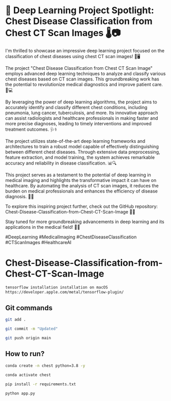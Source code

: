 #  **🔬 Deep Learning Project Spotlight: Chest Disease Classification from Chest CT Scan Images 🌡️📷**

I'm thrilled to showcase an impressive deep learning project focused on the classification of chest diseases using chest CT scan images! 🏥🖥️

The project "Chest Disease Classification from Chest CT Scan Image" employs advanced deep learning techniques to analyze and classify various chest diseases based on CT scan images. This groundbreaking work has the potential to revolutionize medical diagnostics and improve patient care. 💪💻

By leveraging the power of deep learning algorithms, the project aims to accurately identify and classify different chest conditions, including pneumonia, lung cancer, tuberculosis, and more. Its innovative approach can assist radiologists and healthcare professionals in making faster and more precise diagnoses, leading to timely interventions and improved treatment outcomes. 🩺⚕️

The project utilizes state-of-the-art deep learning frameworks and architectures to train a robust model capable of effectively distinguishing between different chest diseases. Through extensive data preprocessing, feature extraction, and model training, the system achieves remarkable accuracy and reliability in disease classification. 📊🔍

This project serves as a testament to the potential of deep learning in medical imaging and highlights the transformative impact it can have on healthcare. By automating the analysis of CT scan images, it reduces the burden on medical professionals and enhances the efficiency of disease diagnosis. 🌟💡

To explore this inspiring project further, check out the GitHub repository: Chest-Disease-Classification-from-Chest-CT-Scan-Image 📁🔗

Stay tuned for more groundbreaking advancements in deep learning and its applications in the medical field! 🚀🧠

#DeepLearning #MedicalImaging #ChestDiseaseClassification #CTScanImages #HealthcareAI

# Chest-Disease-Classification-from-Chest-CT-Scan-Image

```bash
tensorflow installation installation on macOS
https://developer.apple.com/metal/tensorflow-plugin/

```
## Git commands

```bash
git add .

git commit -m "Updated"

git push origin main
```

## How to run?

```bash
conda create -n chest python=3.8 -y
```

```bash
conda activate chest
```

```bash
pip install -r requirements.txt
```

```bash
python app.py
```